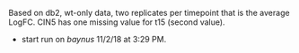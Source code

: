 Based on db2, wt-only data, two replicates per timepoint that is the average LogFC.  CIN5 has one missing value for t15 (second value).
* start run on _baynus_ 11/2/18 at 3:29 PM.
